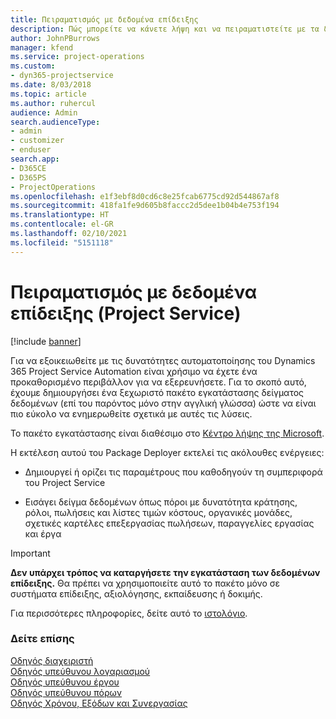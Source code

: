 ```yaml
---
title: Πειραματισμός με δεδομένα επίδειξης
description: Πώς μπορείτε να κάνετε λήψη και να πειραματιστείτε με τα δεδομένα επίδειξης για το Project Service Automation.
author: JohnPBurrows
manager: kfend
ms.service: project-operations
ms.custom:
- dyn365-projectservice
ms.date: 8/03/2018
ms.topic: article
ms.author: ruhercul
audience: Admin
search.audienceType:
- admin
- customizer
- enduser
search.app:
- D365CE
- D365PS
- ProjectOperations
ms.openlocfilehash: e1f3ebf8d0cd6c8e25fcab6775cd92d544867af8
ms.sourcegitcommit: 418fa1fe9d605b8faccc2d5dee1b04b4e753f194
ms.translationtype: HT
ms.contentlocale: el-GR
ms.lasthandoff: 02/10/2021
ms.locfileid: "5151118"
---
```

# <a name="experiment-with-demo-data-project-service"></a>Πειραματισμός με δεδομένα επίδειξης (Project Service)

[!include [banner](../includes/psa-now-project-operations.md)]

Για να εξοικειωθείτε με τις δυνατότητες αυτοματοποίησης του Dynamics 365 Project Service Automation είναι χρήσιμο να έχετε ένα προκαθορισμένο περιβάλλον για να εξερευνήσετε. Για το σκοπό αυτό, έχουμε δημιουργήσει ένα ξεχωριστό πακέτο εγκατάστασης δείγματος δεδομένων (επί του παρόντος μόνο στην αγγλική γλώσσα) ώστε να είναι πιο εύκολο να ενημερωθείτε σχετικά με αυτές τις λύσεις. 

Το πακέτο εγκατάστασης είναι διαθέσιμο στο [Κέντρο λήψης της Microsoft](https://go.microsoft.com/fwlink/?linkid=859966).  

Η εκτέλεση αυτού του Package Deployer εκτελεί τις ακόλουθες ενέργειες: 
  
-   Δημιουργεί ή ορίζει τις παραμέτρους που καθοδηγούν τη συμπεριφορά του Project Service  
  
-   Εισάγει δείγμα δεδομένων όπως πόροι με δυνατότητα κράτησης, ρόλοι, πωλήσεις και λίστες τιμών κόστους, οργανικές μονάδες, σχετικές καρτέλες επεξεργασίας πωλήσεων, παραγγελίες εργασίας και έργα    
  
> [!IMPORTANT]
> **Δεν υπάρχει τρόπος να καταργήσετε την εγκατάσταση των δεδομένων επίδειξης.** Θα πρέπει να χρησιμοποιείτε αυτό το πακέτο μόνο σε συστήματα επίδειξης, αξιολόγησης, εκπαίδευσης ή δοκιμής.

Για περισσότερες πληροφορίες, δείτε αυτό το [ιστολόγιο](https://blogs.msdn.microsoft.com/crm/2017/10/24/microsoft-dynamics-365-for-field-service-and-project-service-automation-sample-data).





  
### <a name="see-also"></a>Δείτε επίσης  
 [Οδηγός διαχειριστή](../psa/admin-guide.md)   
 [Οδηγός υπεύθυνου λογαριασμού](../psa/account-manager-guide.md)   
 [Οδηγός υπεύθυνου έργου](../psa/project-manager-guide.md)   
 [Οδηγός υπεύθυνου πόρων](../psa/resource-manager-guide.md)   
 [Οδηγός Χρόνου, Εξόδων και Συνεργασίας](../psa/time-expense-collaboration-guide.md)
